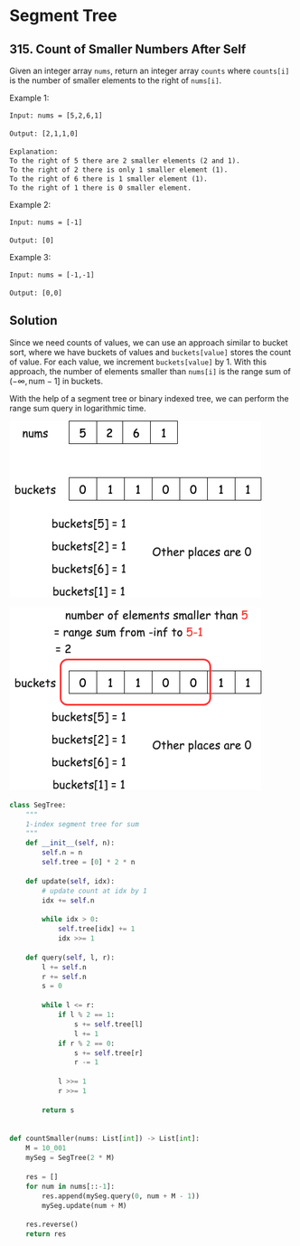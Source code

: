 # Segment Tree

## 315. Count of Smaller Numbers After Self

Given an integer array `nums`, return an integer array `counts` where `counts[i]` is the number of smaller elements to the right of `nums[i]`.

Example 1:

```text
Input: nums = [5,2,6,1]

Output: [2,1,1,0]

Explanation:
To the right of 5 there are 2 smaller elements (2 and 1).
To the right of 2 there is only 1 smaller element (1).
To the right of 6 there is 1 smaller element (1).
To the right of 1 there is 0 smaller element.
```

Example 2:

```text
Input: nums = [-1]

Output: [0]
```

Example 3:

```text
Input: nums = [-1,-1]

Output: [0,0]
```

## Solution

Since we need counts of values, we can use an approach similar to bucket sort, where we have buckets of values and `buckets[value]` stores the count of value. For each value, we increment `buckets[value]` by 1. With this approach, the number of elements smaller than `nums[i]` is the range sum of $(-\infty, \text{num}-1]$ in buckets.

With the help of a segment tree or binary indexed tree, we can perform the range sum query in logarithmic time.

![alt text](./figs/315-1.png)

![alt text](./figs/315-2.png)

```python
class SegTree:
    """
    1-index segment tree for sum
    """
    def __init__(self, n):
        self.n = n
        self.tree = [0] * 2 * n

    def update(self, idx):
        # update count at idx by 1
        idx += self.n

        while idx > 0:
            self.tree[idx] += 1
            idx >>= 1
    
    def query(self, l, r):
        l += self.n
        r += self.n
        s = 0

        while l <= r:
            if l % 2 == 1:
                s += self.tree[l]
                l += 1
            if r % 2 == 0:
                s += self.tree[r]
                r -= 1
            
            l >>= 1
            r >>= 1
        
        return s


def countSmaller(nums: List[int]) -> List[int]:
    M = 10_001
    mySeg = SegTree(2 * M)

    res = []
    for num in nums[::-1]:
        res.append(mySeg.query(0, num + M - 1))
        mySeg.update(num + M)
    
    res.reverse()
    return res
```

